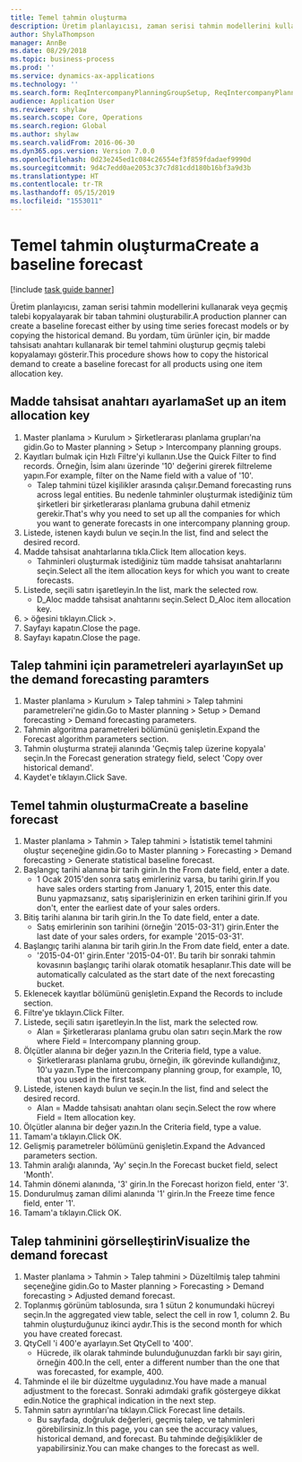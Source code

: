 ```yaml
---
title: Temel tahmin oluşturma
description: Üretim planlayıcısı, zaman serisi tahmin modellerini kullanarak veya geçmiş talebi kopyalayarak bir taban tahmini oluşturabilir.
author: ShylaThompson
manager: AnnBe
ms.date: 08/29/2018
ms.topic: business-process
ms.prod: ''
ms.service: dynamics-ax-applications
ms.technology: ''
ms.search.form: ReqIntercompanyPlanningGroupSetup, ReqIntercompanyPlanningGroupAllocKeys, ReqDemPlanForecastParameters, ReqDemPlanCreateForecastDialog, SysQueryForm, ReqDemPlanForecastViewer
audience: Application User
ms.reviewer: shylaw
ms.search.scope: Core, Operations
ms.search.region: Global
ms.author: shylaw
ms.search.validFrom: 2016-06-30
ms.dyn365.ops.version: Version 7.0.0
ms.openlocfilehash: 0d23e245ed1c084c26554ef3f859fdadaef9990d
ms.sourcegitcommit: 9d4c7edd0ae2053c37c7d81cdd180b16bf3a9d3b
ms.translationtype: HT
ms.contentlocale: tr-TR
ms.lasthandoff: 05/15/2019
ms.locfileid: "1553011"
---
```

# <a name="create-a-baseline-forecast"></a><span data-ttu-id="56d20-103">Temel tahmin oluşturma</span><span class="sxs-lookup"><span data-stu-id="56d20-103">Create a baseline forecast</span></span>

[!include [task guide banner](../../includes/task-guide-banner.md)]

<span data-ttu-id="56d20-104">Üretim planlayıcısı, zaman serisi tahmin modellerini kullanarak veya geçmiş talebi kopyalayarak bir taban tahmini oluşturabilir.</span><span class="sxs-lookup"><span data-stu-id="56d20-104">A production planner can create a baseline forecast either by using time series forecast models or by copying the historical demand.</span></span> <span data-ttu-id="56d20-105">Bu yordam, tüm ürünler için, bir madde tahsisatı anahtarı kullanarak bir temel tahmini oluşturup geçmiş talebi kopyalamayı gösterir.</span><span class="sxs-lookup"><span data-stu-id="56d20-105">This procedure shows how to copy the historical demand to create a baseline forecast for all products using one item allocation key.</span></span> 


## <a name="set-up-an-item-allocation-key"></a><span data-ttu-id="56d20-106">Madde tahsisat anahtarı ayarlama</span><span class="sxs-lookup"><span data-stu-id="56d20-106">Set up an item allocation key</span></span>
1. <span data-ttu-id="56d20-107">Master planlama > Kurulum > Şirketlerarası planlama grupları'na gidin.</span><span class="sxs-lookup"><span data-stu-id="56d20-107">Go to Master planning > Setup > Intercompany planning groups.</span></span>
2. <span data-ttu-id="56d20-108">Kayıtları bulmak için Hızlı Filtre'yi kullanın.</span><span class="sxs-lookup"><span data-stu-id="56d20-108">Use the Quick Filter to find records.</span></span> <span data-ttu-id="56d20-109">Örneğin, İsim alanı üzerinde '10' değerini girerek filtreleme yapın.</span><span class="sxs-lookup"><span data-stu-id="56d20-109">For example, filter on the Name field with a value of '10'.</span></span>
    * <span data-ttu-id="56d20-110">Talep tahmini tüzel kişilikler arasında çalışır.</span><span class="sxs-lookup"><span data-stu-id="56d20-110">Demand forecasting runs across legal entities.</span></span> <span data-ttu-id="56d20-111">Bu nedenle tahminler oluşturmak istediğiniz tüm şirketleri bir şirketlerarası planlama grubuna dahil etmeniz gerekir.</span><span class="sxs-lookup"><span data-stu-id="56d20-111">That's why you need to set up all the companies for which you want to generate forecasts in one intercompany planning group.</span></span>  
3. <span data-ttu-id="56d20-112">Listede, istenen kaydı bulun ve seçin.</span><span class="sxs-lookup"><span data-stu-id="56d20-112">In the list, find and select the desired record.</span></span>
4. <span data-ttu-id="56d20-113">Madde tahsisat anahtarlarına tıkla.</span><span class="sxs-lookup"><span data-stu-id="56d20-113">Click Item allocation keys.</span></span>
    * <span data-ttu-id="56d20-114">Tahminleri oluşturmak istediğiniz tüm madde tahsisat anahtarlarını seçin.</span><span class="sxs-lookup"><span data-stu-id="56d20-114">Select all the item allocation keys for which you want to create forecasts.</span></span>  
5. <span data-ttu-id="56d20-115">Listede, seçili satırı işaretleyin.</span><span class="sxs-lookup"><span data-stu-id="56d20-115">In the list, mark the selected row.</span></span>
    * <span data-ttu-id="56d20-116">D_Aloc madde tahsisat anahtarını seçin.</span><span class="sxs-lookup"><span data-stu-id="56d20-116">Select D_Aloc item allocation key.</span></span>  
6. <span data-ttu-id="56d20-117">> öğesini tıklayın.</span><span class="sxs-lookup"><span data-stu-id="56d20-117">Click >.</span></span>
7. <span data-ttu-id="56d20-118">Sayfayı kapatın.</span><span class="sxs-lookup"><span data-stu-id="56d20-118">Close the page.</span></span>
8. <span data-ttu-id="56d20-119">Sayfayı kapatın.</span><span class="sxs-lookup"><span data-stu-id="56d20-119">Close the page.</span></span>

## <a name="set-up-the-demand-forecasting-paramters"></a><span data-ttu-id="56d20-120">Talep tahmini için parametreleri ayarlayın</span><span class="sxs-lookup"><span data-stu-id="56d20-120">Set up the demand forecasting paramters</span></span>
1. <span data-ttu-id="56d20-121">Master planlama > Kurulum > Talep tahmini > Talep tahmini parametreleri'ne gidin.</span><span class="sxs-lookup"><span data-stu-id="56d20-121">Go to Master planning > Setup > Demand forecasting > Demand forecasting parameters.</span></span>
2. <span data-ttu-id="56d20-122">Tahmin algoritma parametreleri bölümünü genişletin.</span><span class="sxs-lookup"><span data-stu-id="56d20-122">Expand the Forecast algorithm parameters section.</span></span>
3. <span data-ttu-id="56d20-123">Tahmin oluşturma strateji alanında 'Geçmiş talep üzerine kopyala' seçin.</span><span class="sxs-lookup"><span data-stu-id="56d20-123">In the Forecast generation strategy field, select 'Copy over historical demand'.</span></span>
4. <span data-ttu-id="56d20-124">Kaydet'e tıklayın.</span><span class="sxs-lookup"><span data-stu-id="56d20-124">Click Save.</span></span>

## <a name="create-a-baseline-forecast"></a><span data-ttu-id="56d20-125">Temel tahmin oluşturma</span><span class="sxs-lookup"><span data-stu-id="56d20-125">Create a baseline forecast</span></span>
1. <span data-ttu-id="56d20-126">Master planlama > Tahmin > Talep tahmini > İstatistik temel tahmini oluştur seçeneğine gidin.</span><span class="sxs-lookup"><span data-stu-id="56d20-126">Go to Master planning > Forecasting > Demand forecasting > Generate statistical baseline forecast.</span></span>
2. <span data-ttu-id="56d20-127">Başlangıç tarihi alanına bir tarih girin.</span><span class="sxs-lookup"><span data-stu-id="56d20-127">In the From date field, enter a date.</span></span>
    * <span data-ttu-id="56d20-128">1 Ocak 2015'den sonra satış emirleriniz varsa, bu tarihi girin.</span><span class="sxs-lookup"><span data-stu-id="56d20-128">If you have sales orders starting from January 1, 2015, enter this date.</span></span> <span data-ttu-id="56d20-129">Bunu yapmazsanız, satış siparişlerinizin en erken tarihini girin.</span><span class="sxs-lookup"><span data-stu-id="56d20-129">If you don't, enter the earliest date of your sales orders.</span></span>  
3. <span data-ttu-id="56d20-130">Bitiş tarihi alanına bir tarih girin.</span><span class="sxs-lookup"><span data-stu-id="56d20-130">In the To date field, enter a date.</span></span>
    * <span data-ttu-id="56d20-131">Satış emirlerinin son tarihini (örneğin '2015-03-31') girin.</span><span class="sxs-lookup"><span data-stu-id="56d20-131">Enter the last date of your sales orders, for example '2015-03-31'.</span></span>  
4. <span data-ttu-id="56d20-132">Başlangıç tarihi alanına bir tarih girin.</span><span class="sxs-lookup"><span data-stu-id="56d20-132">In the From date field, enter a date.</span></span>
    * <span data-ttu-id="56d20-133">'2015-04-01' girin.</span><span class="sxs-lookup"><span data-stu-id="56d20-133">Enter '2015-04-01'.</span></span> <span data-ttu-id="56d20-134">Bu tarih bir sonraki tahmin kovasının başlangıç tarihi olarak otomatik hesaplanır.</span><span class="sxs-lookup"><span data-stu-id="56d20-134">This date will be automatically calculated as the start date of the next forecasting bucket.</span></span>  
5. <span data-ttu-id="56d20-135">Eklenecek kayıtlar bölümünü genişletin.</span><span class="sxs-lookup"><span data-stu-id="56d20-135">Expand the Records to include section.</span></span>
6. <span data-ttu-id="56d20-136">Filtre'ye tıklayın.</span><span class="sxs-lookup"><span data-stu-id="56d20-136">Click Filter.</span></span>
7. <span data-ttu-id="56d20-137">Listede, seçili satırı işaretleyin.</span><span class="sxs-lookup"><span data-stu-id="56d20-137">In the list, mark the selected row.</span></span>
    * <span data-ttu-id="56d20-138">Alan = Şirketlerarası planlama grubu olan satırı seçin.</span><span class="sxs-lookup"><span data-stu-id="56d20-138">Mark the row where Field = Intercompany planning group.</span></span>  
8. <span data-ttu-id="56d20-139">Ölçütler alanına bir değer yazın.</span><span class="sxs-lookup"><span data-stu-id="56d20-139">In the Criteria field, type a value.</span></span>
    * <span data-ttu-id="56d20-140">Şirketlerarası planlama grubu, örneğin, ilk görevinde kullandığınız, 10'u yazın.</span><span class="sxs-lookup"><span data-stu-id="56d20-140">Type the intercompany planning group, for example, 10, that you used in the first task.</span></span>  
9. <span data-ttu-id="56d20-141">Listede, istenen kaydı bulun ve seçin.</span><span class="sxs-lookup"><span data-stu-id="56d20-141">In the list, find and select the desired record.</span></span>
    * <span data-ttu-id="56d20-142">Alan = Madde tahsisatı anahtarı olanı seçin.</span><span class="sxs-lookup"><span data-stu-id="56d20-142">Select the row where Field = Item allocation key.</span></span>  
10. <span data-ttu-id="56d20-143">Ölçütler alanına bir değer yazın.</span><span class="sxs-lookup"><span data-stu-id="56d20-143">In the Criteria field, type a value.</span></span>
11. <span data-ttu-id="56d20-144">Tamam'a tıklayın.</span><span class="sxs-lookup"><span data-stu-id="56d20-144">Click OK.</span></span>
12. <span data-ttu-id="56d20-145">Gelişmiş parametreler bölümünü genişletin.</span><span class="sxs-lookup"><span data-stu-id="56d20-145">Expand the Advanced parameters section.</span></span>
13. <span data-ttu-id="56d20-146">Tahmin aralığı alanında, 'Ay' seçin.</span><span class="sxs-lookup"><span data-stu-id="56d20-146">In the Forecast bucket field, select 'Month'.</span></span>
14. <span data-ttu-id="56d20-147">Tahmin dönemi alanında, '3' girin.</span><span class="sxs-lookup"><span data-stu-id="56d20-147">In the Forecast horizon field, enter '3'.</span></span>
15. <span data-ttu-id="56d20-148">Dondurulmuş zaman dilimi alanında '1' girin.</span><span class="sxs-lookup"><span data-stu-id="56d20-148">In the Freeze time fence field, enter '1'.</span></span>
16. <span data-ttu-id="56d20-149">Tamam'a tıklayın.</span><span class="sxs-lookup"><span data-stu-id="56d20-149">Click OK.</span></span>

## <a name="visualize-the-demand-forecast"></a><span data-ttu-id="56d20-150">Talep tahminini görselleştirin</span><span class="sxs-lookup"><span data-stu-id="56d20-150">Visualize the demand forecast</span></span>
1. <span data-ttu-id="56d20-151">Master planlama > Tahmin > Talep tahmini > Düzeltilmiş talep tahmini seçeneğine gidin.</span><span class="sxs-lookup"><span data-stu-id="56d20-151">Go to Master planning > Forecasting > Demand forecasting > Adjusted demand forecast.</span></span>
2. <span data-ttu-id="56d20-152">Toplanmış görünüm tablosunda, sıra 1 sütun 2 konumundaki hücreyi seçin.</span><span class="sxs-lookup"><span data-stu-id="56d20-152">In the aggregated view table, select the cell in row 1, column 2.</span></span> <span data-ttu-id="56d20-153">Bu tahmin oluşturduğunuz ikinci aydır.</span><span class="sxs-lookup"><span data-stu-id="56d20-153">This is the second month for which you have created forecast.</span></span>
3. <span data-ttu-id="56d20-154">QtyCell 'i 400'e ayarlayın.</span><span class="sxs-lookup"><span data-stu-id="56d20-154">Set QtyCell to '400'.</span></span>
    * <span data-ttu-id="56d20-155">Hücrede, ilk olarak tahminde bulunduğunuzdan farklı bir sayı girin, örneğin 400.</span><span class="sxs-lookup"><span data-stu-id="56d20-155">In the cell, enter a different number than the one that was forecasted, for example, 400.</span></span>  
4. <span data-ttu-id="56d20-156">Tahminde el ile bir düzeltme uyguladınız.</span><span class="sxs-lookup"><span data-stu-id="56d20-156">You have made a manual adjustment to the forecast.</span></span> <span data-ttu-id="56d20-157">Sonraki adımdaki grafik göstergeye dikkat edin.</span><span class="sxs-lookup"><span data-stu-id="56d20-157">Notice the graphical indication in the next step.</span></span>
5. <span data-ttu-id="56d20-158">Tahmin satırı ayrıntıları'na tıklayın.</span><span class="sxs-lookup"><span data-stu-id="56d20-158">Click Forecast line details.</span></span>
    * <span data-ttu-id="56d20-159">Bu sayfada, doğruluk değerleri, geçmiş talep, ve tahminleri görebilirsiniz.</span><span class="sxs-lookup"><span data-stu-id="56d20-159">In this page, you can see the accuracy values, historical demand, and forecast.</span></span> <span data-ttu-id="56d20-160">Bu tahminde değişiklikler de yapabilirsiniz.</span><span class="sxs-lookup"><span data-stu-id="56d20-160">You can make changes to the forecast as well.</span></span>  

